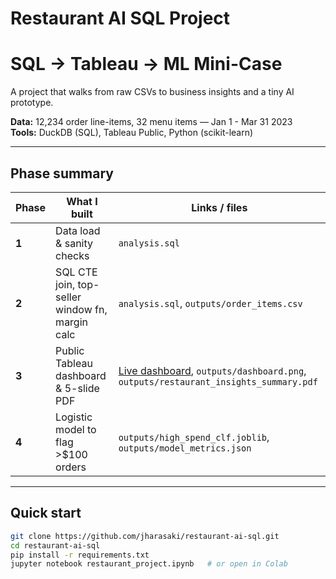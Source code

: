 # Restaurant AI SQL Project  
# SQL → Tableau → ML Mini-Case

A project that walks from raw CSVs to business insights and a tiny AI prototype.

**Data:** 12,234 order line-items, 32 menu items — Jan 1 - Mar 31 2023  
**Tools:** DuckDB (SQL), Tableau Public, Python (scikit-learn)

---

## Phase summary

| Phase | What I built | Links / files |
|-------|--------------|---------------|
| **1** | Data load & sanity checks | `analysis.sql` |
| **2** | SQL CTE join, top-seller window fn, margin calc | `analysis.sql`, `outputs/order_items.csv` |
| **3** | Public Tableau dashboard & 5-slide PDF | [Live dashboard](<[Tableau-URL](https://public.tableau.com/views/restaurant_ai_sqlproject/RestaurantInsights?:language=en-US&:sid=&:redirect=auth&:display_count=n&:origin=viz_share_link)>), `outputs/dashboard.png`, `outputs/restaurant_insights_summary.pdf` |
| **4** | Logistic model to flag >\$100 orders | `outputs/high_spend_clf.joblib`, `outputs/model_metrics.json` |

---

## Quick start

```bash
git clone https://github.com/jharasaki/restaurant-ai-sql.git
cd restaurant-ai-sql
pip install -r requirements.txt
jupyter notebook restaurant_project.ipynb   # or open in Colab
